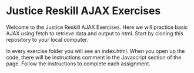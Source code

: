 # Justice Reskill AJAX Exercises

Welcome to the Justice Reskill AJAX Exercises.  Here we will practice basic AJAX using fetch to retrieve data and output to html. Start by cloning this repository to your local computer.

In every exercise folder you will see an index.html. When you open up the code, there will be instructions comment in the Javascript section of the page. Follow the instructions to complete each assignment.